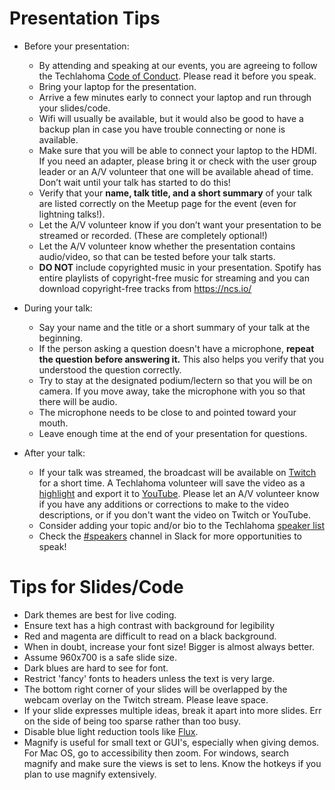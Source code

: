 # Presentation Tips
* Before your presentation:
  * By attending and speaking at our events, you are agreeing to follow the Techlahoma [Code of Conduct](https://www.techlahoma.org/code-of-conduct). Please read it before you speak.
  * Bring your laptop for the presentation. 
  * Arrive a few minutes early to connect your laptop and run through your slides/code.
  * Wifi will usually be available, but it would also be good to have a backup plan in case you have trouble connecting or none is available.
  * Make sure that you will be able to connect your laptop to the HDMI. If you need an adapter, please bring it or check with the user group leader or an A/V volunteer that one will be available ahead of time. Don’t wait until your talk has started to do this!
  * Verify that your **name, talk title, and a short summary** of your talk are listed correctly on the Meetup page for the event (even for lightning talks!).
  * Let the A/V volunteer know if you don’t want your presentation to be streamed or recorded. (These are completely optional!)
  * Let the A/V volunteer know whether the presentation contains audio/video, so that can be tested before your talk starts. 
  * **DO NOT** include copyrighted music in your presentation. Spotify has entire playlists of copyright-free music for streaming and you can download copyright-free tracks from https://ncs.io/

* During your talk:
  * Say your name and the title or a short summary of your talk at the beginning.
  * If the person asking a question doesn't have a microphone, **repeat the question before answering it.** This also helps you verify that you understood the question correctly.
  * Try to stay at the designated podium/lectern so that you will be on camera. If you move away, take the microphone with you so that there will be audio.
  * The microphone needs to be close to and pointed toward your mouth.
  * Leave enough time at the end of your presentation for questions.

* After your talk:
  * If your talk was streamed, the broadcast will be available on [Twitch](https://www.twitch.tv/techlahoma/videos?filter=archives&sort=time) for a short time. A Techlahoma volunteer will save the video as a [highlight](https://www.twitch.tv/techlahoma/videos?filter=highlights&sort=time) and export it to [YouTube](https://youtube.com/techlahoma). Please let an A/V volunteer know if you have any additions or corrections to make to the video descriptions, or if you don't want the video on Twitch or YouTube.
  * Consider adding your topic and/or bio to the Techlahoma [speaker list]([https://github.com/techlahoma/user-groups/blob/master/SPEAKERS-AND-TOPICS.md](https://airtable.com/appkHTGypMpFOxgc1/shryXrqxkz8uQp8mX))
  * Check the [#speakers]([https://speakers-wanted.techlahoma.org/](https://techlahoma.slack.com/archives/C5TCWH5SQ)) channel in Slack for more opportunities to speak!

# Tips for Slides/Code
  * Dark themes are best for live coding.
  * Ensure text has a high contrast with background for legibility
  * Red and magenta are difficult to read on a black background.
  * When in doubt, increase your font size! Bigger is almost always better.
  * Assume 960x700 is a safe slide size.
  * Dark blues are hard to see for font.
  * Restrict 'fancy' fonts to headers unless the text is very large.
  * The bottom right corner of your slides will be overlapped by the webcam overlay on the Twitch stream. Please leave space.
  * If your slide expresses multiple ideas, break it apart into more slides. Err on the side of being too sparse rather than too busy.
  * Disable blue light reduction tools like [Flux](https://justgetflux.com/).
  * Magnify is useful for small text or GUI's, especially when giving demos. For Mac OS, go to accessibility then zoom. For windows, search magnify and make sure the views is set to lens. Know the hotkeys if you plan to use magnify extensively.
